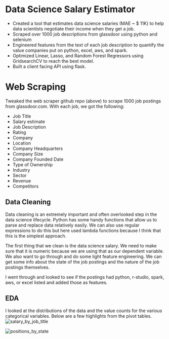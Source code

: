 # Data Science Salary Estimator

* Created a tool that estimates data science salaries (MAE ~ $ 11K) to help data scientists negotiate their income when they get a job.
* Scraped over 1000 job descriptions from glassdoor using python and selenium
* Engineered features from the text of each job description to quantify the value companies put on python, excel, aws, and spark.
* Optimized Linear, Lasso, and Random Forest Regressors using GridsearchCV to reach the best model.
* Built a client facing API using flask.

# Web Scraping
Tweaked the web scraper github repo (above) to scrape 1000 job postings from glassdoor.com. With each job, we got the following:
  * Job Title
  * Salary estimate
  * Job Description
  * Rating
  * Company
  * Location
  * Company Headquarters
  * Company Size
  * Company Founded Date
  * Type of Ownership
  * Industry
  * Sector
  * Revenue
  * Competitors
 
## Data Cleaning
Data cleaning is an extremely important and often overlooked step in the data science lifecycle. Python has some handy functions that allow us to parse and replace data relatively easily. We can also use regular expressions to do this but here used lambda functions because I think that this is the simplest approach.

The first thing that we clean is the data science salary. We need to make sure that it is numeric because we are using that as our dependent variable. We also want to go through and do some light feature engineering. We can get some info about the state of the job postings and the nature of the job postings themselves.

I went through and looked to see if the postings had python, r-studio, spark, aws, or excel listed and added those as features. 

## EDA 
I looked at the distributions of the data and the value counts for the various categorical variables. Below are a few highlights from the pivot tables.
![salary_by_job_title](https://user-images.githubusercontent.com/55063393/90340414-aaa38680-e015-11ea-9e15-c1e1638c3354.PNG)

  ![positions_by_state](https://user-images.githubusercontent.com/55063393/90340438-d0309000-e015-11ea-9182-f1f7a709c181.png)

